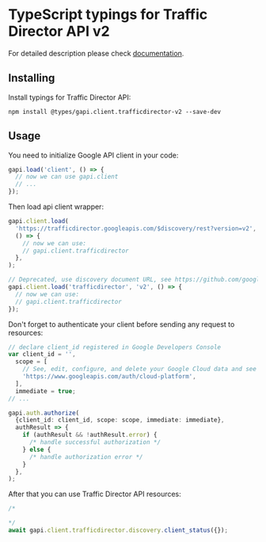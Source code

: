 # TypeScript typings for Traffic Director API v2

For detailed description please check [documentation](https://cloud.google.com/traffic-director).

## Installing

Install typings for Traffic Director API:

```
npm install @types/gapi.client.trafficdirector-v2 --save-dev
```

## Usage

You need to initialize Google API client in your code:

```typescript
gapi.load('client', () => {
  // now we can use gapi.client
  // ...
});
```

Then load api client wrapper:

```typescript
gapi.client.load(
  'https://trafficdirector.googleapis.com/$discovery/rest?version=v2',
  () => {
    // now we can use:
    // gapi.client.trafficdirector
  },
);
```

```typescript
// Deprecated, use discovery document URL, see https://github.com/google/google-api-javascript-client/blob/master/docs/reference.md#----gapiclientloadname----version----callback--
gapi.client.load('trafficdirector', 'v2', () => {
  // now we can use:
  // gapi.client.trafficdirector
});
```

Don't forget to authenticate your client before sending any request to resources:

```typescript
// declare client_id registered in Google Developers Console
var client_id = '',
  scope = [
    // See, edit, configure, and delete your Google Cloud data and see the email address for your Google Account.
    'https://www.googleapis.com/auth/cloud-platform',
  ],
  immediate = true;
// ...

gapi.auth.authorize(
  {client_id: client_id, scope: scope, immediate: immediate},
  authResult => {
    if (authResult && !authResult.error) {
      /* handle successful authorization */
    } else {
      /* handle authorization error */
    }
  },
);
```

After that you can use Traffic Director API resources: <!-- TODO: make this work for multiple namespaces -->

```typescript
/*

*/
await gapi.client.trafficdirector.discovery.client_status({});
```
